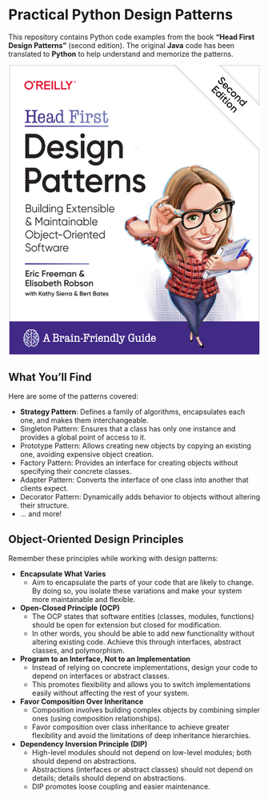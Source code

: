 # Practical Python Design Patterns
This repository contains Python code examples from the book **“Head First Design Patterns”** (second edition). The original **Java** code has been translated to **Python** to help understand and memorize the patterns.

<p align="center">
  <img src="./images/Cover_Head_First_Design_Patterns.png" alt="Head First Design Patterns" width="500">
</p>

## What You’ll Find
Here are some of the patterns covered:
- **Strategy Pattern**: Defines a family of algorithms, encapsulates each one, and makes them interchangeable.
- Singleton Pattern: Ensures that a class has only one instance and provides a global point of access to it.
- Prototype Pattern: Allows creating new objects by copying an existing one, avoiding expensive object creation.
- Factory Pattern: Provides an interface for creating objects without specifying their concrete classes.
- Adapter Pattern: Converts the interface of one class into another that clients expect.
- Decorator Pattern: Dynamically adds behavior to objects without altering their structure.
- ... and more!

## Object-Oriented Design Principles
Remember these principles while working with design patterns:

- **Encapsulate What Varies**
    - Aim to encapsulate the parts of your code that are likely to change. By doing so, you isolate these variations and make your system more maintainable and flexible.
- **Open-Closed Principle (OCP)**
    - The OCP states that software entities (classes, modules, functions) should be open for extension but closed for modification.
    - In other words, you should be able to add new functionality without altering existing code. Achieve this through interfaces, abstract classes, and polymorphism.
- **Program to an Interface, Not to an Implementation**
    - Instead of relying on concrete implementations, design your code to depend on interfaces or abstract classes.
    - This promotes flexibility and allows you to switch implementations easily without affecting the rest of your system.
- **Favor Composition Over Inheritance**
    - Composition involves building complex objects by combining simpler ones (using composition relationships).
    - Favor composition over class inheritance to achieve greater flexibility and avoid the limitations of deep inheritance hierarchies.
- **Dependency Inversion Principle (DIP)**
    - High-level modules should not depend on low-level modules; both should depend on abstractions.
    - Abstractions (interfaces or abstract classes) should not depend on details; details should depend on abstractions.
    - DIP promotes loose coupling and easier maintenance.